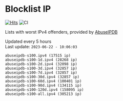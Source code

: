 # Blocklist IP

[![Hits](https://hits.seeyoufarm.com/api/count/incr/badge.svg?url=https%3A%2F%2Fgithub.com%2Fborestad%2Fblocklist-ip%2F&count_bg=%2379C83D&title_bg=%23555555&icon=&icon_color=%23E7E7E7&title=hits&edge_flat=false)](https://hits.seeyoufarm.com)  ![CI](https://img.shields.io/github/workflow/status/borestad/blocklist-ip/CI?style=flat-square)

Lists with worst IPv4 offenders, provided by [AbuseIPDB](https://www.abuseipdb.com/)

<!-- FOOTER-PLACEHOLDER -->
Updated every 5 hours<br>
Last update: `2023-06-22 - 10:06:03`
```
abuseipdb-s100.ipv4 (17515 ip)
abuseipdb-s100-1d.ipv4 (28268 ip)
abuseipdb-s100-2d.ipv4 (32098 ip)
abuseipdb-s100-3d.ipv4 (32857 ip)
abuseipdb-s100-7d.ipv4 (32857 ip)
abuseipdb-s100-30d.ipv4 (32857 ip)
abuseipdb-s100-60d.ipv4 (100401 ip)
abuseipdb-s100-90d.ipv4 (134115 ip)
abuseipdb-s100-120d.ipv4 (158095 ip)
abuseipdb-s100-all.ipv4 (305213 ip)
```
